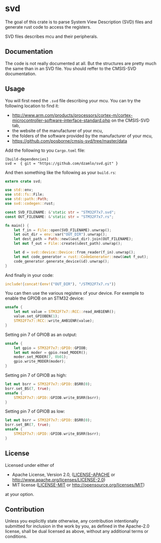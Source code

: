 # svd

The goal of this crate is to parse System View Description (SVD) files and generate rust code to access the registers.

SVD files describes mcu and their peripherals.

## Documentation

The code is not really documented at all. But the structures are pretty much the same than in an SVD file. You should reffer to the CMSIS-SVD documentation.

## Usage

You will first need the `.svd` file describing your mcu. You can try the following location to find it:
 * http://www.arm.com/products/processors/cortex-m/cortex-microcontroller-software-interface-standard.php on the CMSIS-SVD tab,
 * the website of the manufacturer of your mcu,
 * the folders of the software provided by the manufacturer of your mcu,
 * https://github.com/posborne/cmsis-svd/tree/master/data

Add the following to you `Cargo.toml` file:
```
[build-dependencies]
svd =  { git = "https://github.com/dzamlo/svd.git" }
```

And then something like the following as your `build.rs`:
```rust
extern crate svd;

use std::env;
use std::fs::File;
use std::path::Path;
use svd::codegen::rust;

const SVD_FILENAME: &'static str = "STM32F7x7.svd";
const OUT_FILENAME: &'static str = "STM32F7x7.rs";

fn main() {
    let f_in = File::open(SVD_FILENAME).unwrap();
    let out_dir = env::var("OUT_DIR").unwrap();
    let dest_path = Path::new(&out_dir).join(OUT_FILENAME);
    let mut f_out = File::create(&dest_path).unwrap();

    let d = svd::device::Device::from_reader(f_in).unwrap();
    let mut code_generator = rust::CodeGenerator::new(&mut f_out);
    code_generator.generate_device(&d).unwrap();
}
```

And finally in your code:
```rust
include!{concat!(env!("OUT_DIR"), "/STM32F7x7.rs")}
```

You can then use the various registers of your device. For exemple to enable the GPIOB on an STM32 device:
```rust
unsafe {
    let mut value = STM32F7x7::RCC::read_AHB1ENR();
    value.set_GPIOBEN(1);
    STM32F7x7::RCC::write_AHB1ENR(value);
}
```

Setting pin 7 of GPIOB as an output:
```rust
unsafe {
    let gpio = STM32F7x7::GPIO::GPIOB;
    let mut moder = gpio.read_MODER();
    moder.set_MODER(7, 0b01);
    gpio.write_MODER(moder);
}
```

Setting pin 7 of GPIOB as high:
```rust
let mut bsrr = STM32F7x7::GPIO::BSRR(0);
bsrr.set_BS(7, true);
unsafe {
    STM32F7x7::GPIO::GPIOB.write_BSRR(bsrr);
}
```

Setting pin 7 of GPIOB as low:
```rust
let mut bsrr = STM32F7x7::GPIO::BSRR(0);
bsrr.set_BR(7, true);
unsafe {
    STM32F7x7::GPIO::GPIOB.write_BSRR(bsrr);
}
```


## License

Licensed under either of

 * Apache License, Version 2.0, ([LICENSE-APACHE](LICENSE-APACHE) or http://www.apache.org/licenses/LICENSE-2.0)
 * MIT license ([LICENSE-MIT](LICENSE-MIT) or http://opensource.org/licenses/MIT)

at your option.

## Contribution

Unless you explicitly state otherwise, any contribution intentionally
submitted for inclusion in the work by you, as defined in the Apache-2.0
license, shall be dual licensed as above, without any additional terms or
conditions.
